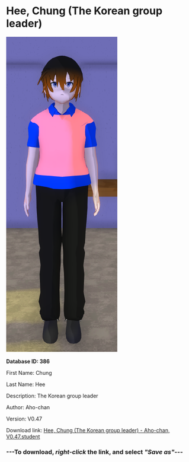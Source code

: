 # Hee, Chung (The Korean group leader)

<img src="https://raw.githubusercontent.com/Arbiter1223/Daigaku-Gurashi-Custom-Students/master/Students/Files/Hee%2C%20Chung%20(The%20Korean%20group%20leader).png" title="Hee, Chung (The Korean group leader) - Aho-chan, V0.47">

**Database ID: 386**

First Name: Chung

Last Name: Hee

Description: The Korean group leader

Author: Aho-chan

Version: V0.47

Download link: <a href="https://raw.githubusercontent.com/Arbiter1223/Daigaku-Gurashi-Custom-Students/master/Students/Files/Hee%2C%20Chung%20(The%20Korean%20group%20leader)%20-%20Aho-chan%2C%20V0.47.student">Hee, Chung (The Korean group leader) - Aho-chan, V0.47.student</a>

### ---**To download, _right-click_ the link, and select _"Save as"_**---
